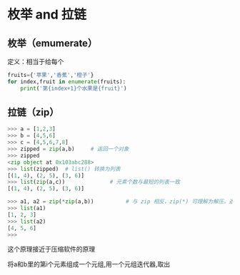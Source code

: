 # 枚举 and 拉链
## 枚举（emumerate）
定义：相当于给每个
```python
fruits={'苹果','香蕉','橙子'}
for index,fruit in enumerate(fruits):
	print('第{index+1}个水果是{fruit}')
```
## 拉链（zip）
```python
>>> a = [1,2,3]
>>> b = [4,5,6]
>>> c = [4,5,6,7,8]
>>> zipped = zip(a,b)     # 返回一个对象
>>> zipped
<zip object at 0x103abc288>
>>> list(zipped)  # list() 转换为列表
[(1, 4), (2, 5), (3, 6)]
>>> list(zip(a,c))              # 元素个数与最短的列表一致
[(1, 4), (2, 5), (3, 6)]

>>> a1, a2 = zip(*zip(a,b))          # 与 zip 相反，zip(*) 可理解为解压，返回二维矩阵式
>>> list(a1)
[1, 2, 3]
>>> list(a2)
[4, 5, 6]
>>>
```
这个原理接近于压缩软件的原理

将a和b里的第i个元素组成一个元组,用一个元组迭代器,取出